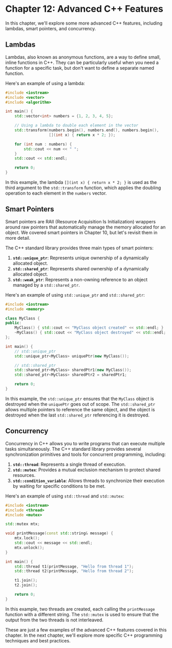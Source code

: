 

# Chapter 12: Advanced C++ Features

In this chapter, we'll explore some more advanced C++ features, including lambdas, smart pointers, and concurrency.

## Lambdas

Lambdas, also known as anonymous functions, are a way to define small, inline functions in C++. They can be particularly useful when you need a function for a specific task, but don't want to define a separate named function.

Here's an example of using a lambda:

```cpp
#include <iostream>
#include <vector>
#include <algorithm>

int main() {
    std::vector<int> numbers = {1, 2, 3, 4, 5};

    // Using a lambda to double each element in the vector
    std::transform(numbers.begin(), numbers.end(), numbers.begin(),
                   [](int x) { return x * 2; });

    for (int num : numbers) {
        std::cout << num << " ";
    }
    std::cout << std::endl;

    return 0;
}
```

In this example, the lambda `[](int x) { return x * 2; }` is used as the third argument to the `std::transform` function, which applies the doubling operation to each element in the `numbers` vector.

## Smart Pointers

Smart pointers are RAII (Resource Acquisition Is Initialization) wrappers around raw pointers that automatically manage the memory allocated for an object. We covered smart pointers in Chapter 10, but let's revisit them in more detail.

The C++ standard library provides three main types of smart pointers:

1. **`std::unique_ptr`**: Represents unique ownership of a dynamically allocated object.
2. **`std::shared_ptr`**: Represents shared ownership of a dynamically allocated object.
3. **`std::weak_ptr`**: Represents a non-owning reference to an object managed by a `std::shared_ptr`.

Here's an example of using `std::unique_ptr` and `std::shared_ptr`:

```cpp
#include <iostream>
#include <memory>

class MyClass {
public:
    MyClass() { std::cout << "MyClass object created" << std::endl; }
    ~MyClass() { std::cout << "MyClass object destroyed" << std::endl; }
};

int main() {
    // std::unique_ptr
    std::unique_ptr<MyClass> uniquePtr(new MyClass());

    // std::shared_ptr
    std::shared_ptr<MyClass> sharedPtr1(new MyClass());
    std::shared_ptr<MyClass> sharedPtr2 = sharedPtr1;

    return 0;
}
```

In this example, the `std::unique_ptr` ensures that the `MyClass` object is destroyed when the `uniquePtr` goes out of scope. The `std::shared_ptr` allows multiple pointers to reference the same object, and the object is destroyed when the last `std::shared_ptr` referencing it is destroyed.

## Concurrency

Concurrency in C++ allows you to write programs that can execute multiple tasks simultaneously. The C++ standard library provides several synchronization primitives and tools for concurrent programming, including:

1. **`std::thread`**: Represents a single thread of execution.
2. **`std::mutex`**: Provides a mutual exclusion mechanism to protect shared resources.
3. **`std::condition_variable`**: Allows threads to synchronize their execution by waiting for specific conditions to be met.

Here's an example of using `std::thread` and `std::mutex`:

```cpp
#include <iostream>
#include <thread>
#include <mutex>

std::mutex mtx;

void printMessage(const std::string& message) {
    mtx.lock();
    std::cout << message << std::endl;
    mtx.unlock();
}

int main() {
    std::thread t1(printMessage, "Hello from thread 1");
    std::thread t2(printMessage, "Hello from thread 2");

    t1.join();
    t2.join();

    return 0;
}
```

In this example, two threads are created, each calling the `printMessage` function with a different string. The `std::mutex` is used to ensure that the output from the two threads is not interleaved.

These are just a few examples of the advanced C++ features covered in this chapter. In the next chapter, we'll explore more specific C++ programming techniques and best practices.